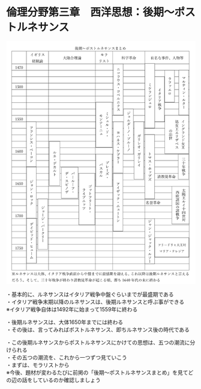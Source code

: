 # 倫理分野第三章　西洋思想：後期～ポストルネサンス

![](media/03_00_01.png)  

・基本的に、ルネサンスはイタリア戦争中盤ぐらいまでが最盛期である  
・イタリア戦争末期以降のルネサンスは、後期ルネサンスと呼ぶ事ができる  
※イタリア戦争自体は1492年に始まって1559年に終わる  
  
・後期ルネサンスは、大体1650年までには終わる  
・その後は、言ってみればポストルネサンス、即ちルネサンス後の時代である  
  
・この後期ルネサンスからポストルネサンスにかけての思想は、五つの潮流に分けられる  
・その五つの潮流を、これから一つずつ見ていこう  
・まずは、モラリストから  
※今後、題材が変わるたびに前掲の「後期～ポストルネサンスまとめ」を見てどの辺の話をしているのか確認しましょう  